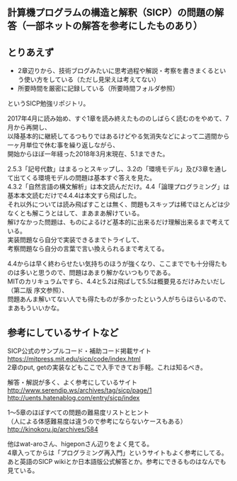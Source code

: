 計算機プログラムの構造と解釈（SICP）の問題の解答（一部ネットの解答を参考にしたものあり）  
--
とりあえず
--
* 2章辺りから、技術ブログみたいに思考過程や解説・考察を書きまくるという使い方をしている（ただし見栄えは考えてない）
* 所要時間を厳密に記録している（所要時間フォルダ参照）

というSICP勉強リポジトリ。

2017年4月に読み始め、すぐ1章を読み終えたもののしばらく読むのをやめて、7月から再開し、  
以降基本的に継続してるつもりではあるけどやる気消失などによって二週間から一ヶ月単位で休む事を繰り返しながら、  
開始からほぼ一年経った2018年3月末現在、5.1まできた。  

2.5.3「記号代数」はまるっとスキップし、3.2の「環境モデル」及び3章を通して出てくる環境モデルの問題は基本すぐ答えを見た。  
4.3.2「自然言語の構文解析」は本文読んだだけ。4.4「論理プログラミング」は基本本文読むだけで4.4.4は本文すら飛ばした。  
それ以外については読み飛ばすことは無く、問題もスキップは稀でほとんどは少なくとも解こうとはして、まあまあ解けている。  
解けなかった問題は、ものによるけど基本的に出来るだけ理解出来るまで考えている。  
実装問題なら自分で実装できるまでトライして、  
考察問題なら自分の言葉で言い換えられるまで考えてる。    

4.4からは早く終わらせたい気持ちのほうが強くなり、ここまででも十分得たものは多いと思うので、問題はあまり解かないつもりである。  
MITのカリキュラムですら、4.4と5.2は飛ばして5.5は概要見るだけみたいだし（第二版 序文参照）、  
問題あんま解いてない人でも得たものが多かったという人がちらほらいるので、まあもういいかな。

参考にしているサイトなど  
--
SICP公式のサンプルコード・補助コード掲載サイト  
<https://mitpress.mit.edu/sicp/code/index.html>  
2章のput, getの実装などもここで入手できてお手軽。これは知るべき。  

解答・解説が多く、よく参考にしているサイト  
<http://www.serendip.ws/archives/tag/sicp/page/1>  
<http://uents.hatenablog.com/entry/sicp/index>  

1〜5章のほぼすべての問題の難易度リストとヒント  
（人による体感難易度は違うので参考にならないケースもある）  
<http://kinokoru.jp/archives/584>  

他はwat-aroさん、higeponさん辺りをよく見てる。  
4章入ってからは「プログラミング再入門」というサイトもよく参考にしてる。
あと英語のSICP wikiとか日本語版公式解答とか。参考にできるものはなんでも見ている。  

